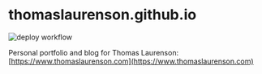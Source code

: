 # thomaslaurenson.github.io

![deploy workflow](https://github.com/thomaslaurenson/thomaslaurenson.github.io/actions/workflows/deploy.yml/badge.svg)

Personal portfolio and blog for Thomas Laurenson: [https://www.thomaslaurenson.com](https://www.thomaslaurenson.com)

